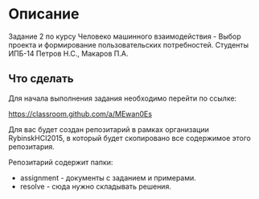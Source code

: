 # Описание
Задание 2 по курсу Человеко машинного взаимодействия - Выбор проекта и формирование пользовательских потребностей. Студенты ИПБ-14 Петров Н.С., Макаров П.А.

## Что сделать
Для начала выполнения задания необходимо перейти по ссылке:

https://classroom.github.com/a/MEwan0Es

Для вас будет создан репозитарий в рамках организации RybinskHCI2015, в который будет скопировано все содержимое этого репозитария.

Репозитарий содержит папки:
* assignment - документы с заданием и примерами.
* resolve - сюда нужно складывать решения.
